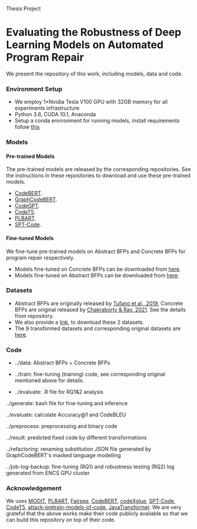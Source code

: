 ﻿Thesis Project

# Evaluating the Robustness of Deep Learning Models on Automated Program Repair

We present the repository of this work, including models, data and code.

### Environment Setup

- We employ 1×Nvidia Tesla V100 GPU with 32GB memory for all experiments infrastructure
- Python 3.6, CUDA 10.1, Anaconda
- Setup a conda environment for running models, install requirements follow [this]()


### Models

#### Pre-trained Models

The pre-trained models are released by the corresponding repositories. 
See the instructions in these repositories to download and use these pre-trained models.

- [CodeBERT]().
- [GraphCodeBERT]().
- [CodeGPT]().
- [CodeT5]().
- [PLBART]().
- [SPT-Code]().

#### Fine-tuned Models

We fine-tune pre-trained models on Abstract BFPs and Concrete BFPs for program repair respectively.

- Models fine-tuned on Concrete BFPs can be downloaded from [here]().
- Models fine-tuned on Abstract BFPs can be downloaded from [here]().

### Datasets

- Abstract BFPs are originally released by [Tufano et al., 2019](https://sites.google.com/view/learning-fixes/), 
Concrete BFPs are original released by [Chakraborty & Ray, 2021](https://github.com/modit-team/MODIT). See the details from repository.
- We also provide a [link](), to download these 2 datasets.
- The 9 transformed datasets and corresponding original datasets are [here]().

### Code

- ../data: Abstract BFPs + Concrete BFPs

- ../train: fine-tuning (training) code, see corresponding original mentioned above for details.

- ../evaluate: .R file for RQ1&2 analysis

../generate: bash file for fine-tuning and inference

../evaluate: calculate Accuracy@1 and CodeBLEU

../preprocess: preprocessing and binary code

../result: predicted fixed code by different transformations

../refactoring: renaming substitution JSON file generated by GraphCodeBERT's masked language modelling

../job-log-backup: fine-tuning (RQ1) and robustness testing (RQ2) log generated from ENCS GPU cluster

### Acknowledgement

We uses [MODIT](https://github.com/modit-team/MODIT), [PLBART](https://github.com/wasiahmad/PLBART), [Fairseq](https://github.com/pytorch/fairseq), 
[CodeBERT](https://github.com/microsoft/CodeBERT), [codeXglue](https://github.com/microsoft/CodeXGLUE), [SPT-Code](https://github.com/NougatCA/SPT-Code), 
[CodeT5](https://github.com/salesforce/CodeT5), [attack-pretrain-models-of-code](https://github.com/soarsmu/attack-pretrain-models-of-code), 
[JavaTransformer](https://github.com/mdrafiqulrabin/JavaTransformer).
We are very grateful that the above works make their code publicly available so that we can build this repository on top of their code.


